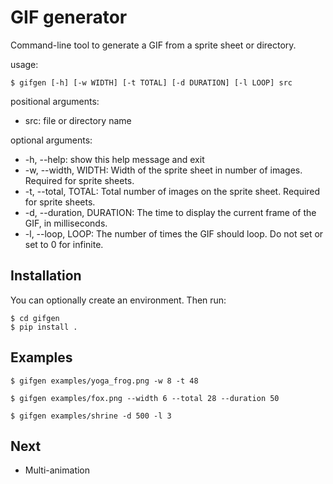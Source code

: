 # GIF generator

Command-line tool to generate a GIF from a sprite sheet or directory.

usage:

~~~~
$ gifgen [-h] [-w WIDTH] [-t TOTAL] [-d DURATION] [-l LOOP] src
~~~~

positional arguments:
  * src: file or directory name

optional arguments:
  * -h, --help: show this help message and exit
  * -w, --width, WIDTH: Width of the sprite sheet in number of images. Required for sprite sheets.
  * -t, --total, TOTAL: Total number of images on the sprite sheet. Required for sprite sheets.
  * -d, --duration, DURATION: The time to display the current frame of the GIF, in milliseconds.
  * -l, --loop, LOOP: The number of times the GIF should loop. Do not set or set to 0 for infinite.

## Installation

You can optionally create an environment.
Then run:

~~~~
$ cd gifgen
$ pip install .
~~~~

## Examples

~~~~
$ gifgen examples/yoga_frog.png -w 8 -t 48
~~~~

~~~~
$ gifgen examples/fox.png --width 6 --total 28 --duration 50
~~~~

~~~~
$ gifgen examples/shrine -d 500 -l 3
~~~~

## Next
* Multi-animation
